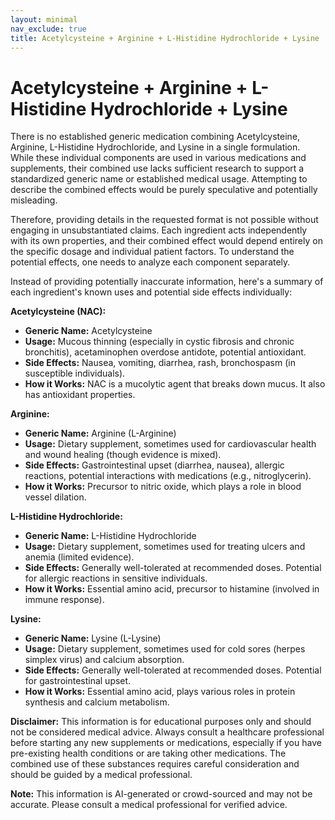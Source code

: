 ```yaml
---
layout: minimal
nav_exclude: true
title: Acetylcysteine + Arginine + L-Histidine Hydrochloride + Lysine
---
```


# Acetylcysteine + Arginine + L-Histidine Hydrochloride + Lysine

There is no established generic medication combining Acetylcysteine, Arginine, L-Histidine Hydrochloride, and Lysine in a single formulation.  While these individual components are used in various medications and supplements, their combined use lacks sufficient research to support a standardized generic name or established medical usage.  Attempting to describe the combined effects would be purely speculative and potentially misleading.

Therefore, providing details in the requested format is not possible without engaging in unsubstantiated claims.  Each ingredient acts independently with its own properties, and their combined effect would depend entirely on the specific dosage and individual patient factors.  To understand the potential effects, one needs to analyze each component separately.

Instead of providing potentially inaccurate information, here's a summary of each ingredient's known uses and potential side effects individually:

**Acetylcysteine (NAC):**

* **Generic Name:** Acetylcysteine
* **Usage:**  Mucous thinning (especially in cystic fibrosis and chronic bronchitis), acetaminophen overdose antidote, potential antioxidant.
* **Side Effects:** Nausea, vomiting, diarrhea, rash, bronchospasm (in susceptible individuals).
* **How it Works:**  NAC is a mucolytic agent that breaks down mucus.  It also has antioxidant properties.


**Arginine:**

* **Generic Name:** Arginine (L-Arginine)
* **Usage:**  Dietary supplement, sometimes used for cardiovascular health and wound healing (though evidence is mixed).
* **Side Effects:**  Gastrointestinal upset (diarrhea, nausea), allergic reactions, potential interactions with medications (e.g., nitroglycerin).
* **How it Works:**  Precursor to nitric oxide, which plays a role in blood vessel dilation.


**L-Histidine Hydrochloride:**

* **Generic Name:** L-Histidine Hydrochloride
* **Usage:**  Dietary supplement, sometimes used for treating ulcers and anemia (limited evidence).
* **Side Effects:** Generally well-tolerated at recommended doses. Potential for allergic reactions in sensitive individuals.
* **How it Works:**  Essential amino acid, precursor to histamine (involved in immune response).


**Lysine:**

* **Generic Name:** Lysine (L-Lysine)
* **Usage:**  Dietary supplement, sometimes used for cold sores (herpes simplex virus) and calcium absorption.
* **Side Effects:** Generally well-tolerated at recommended doses. Potential for gastrointestinal upset.
* **How it Works:**  Essential amino acid, plays various roles in protein synthesis and calcium metabolism.


**Disclaimer:** This information is for educational purposes only and should not be considered medical advice.  Always consult a healthcare professional before starting any new supplements or medications, especially if you have pre-existing health conditions or are taking other medications.  The combined use of these substances requires careful consideration and should be guided by a medical professional.


**Note:** This information is AI-generated or crowd-sourced and may not be accurate. Please consult a medical professional for verified advice.